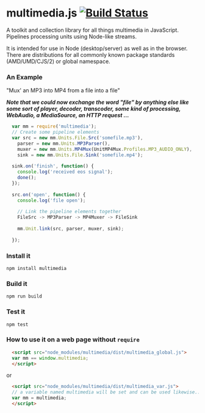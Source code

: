 

# multimedia.js [![Build Status](https://travis-ci.org/tchakabam/multimedia.js.svg)](https://travis-ci.org/tchakabam/multimedia.js)

A toolkit and collection library for all things multimedia in JavaScript. Pipelines processing units using Node-like streams.

It is intended for use in Node (desktop/server) as well as in the browser.  There are distributions for all commonly known package standards (AMD/UMD/CJS/2) or global namespace.

### An Example

"Mux' an MP3 into MP4 from a file into a file"

***Note that we could now exchange the word "file" by anything else like some sort of player, decoder, transcoder, some kind of processing, WebAudio, a MediaSource, an HTTP request ...***

```JavaScript
  var mm = require('multimedia');
  // Create some pipeline elements
  var src = new mm.Units.File.Src('somefile.mp3'),
  	parser = new mm.Units.MP3Parser(),
  	muxer = new mm.Units.MP4Mux(UnitMP4Mux.Profiles.MP3_AUDIO_ONLY),
  	sink = new mm.Units.File.Sink('somefile.mp4');
  
  sink.on('finish', function() {
    console.log('received eos signal');
  	done();
  });
  
  src.on('open', function() {
  	console.log('file open');
  	
  	// Link the pipeline elements together
  	FileSrc -> MP3Parser -> MP4Muxer -> FileSink
  	
  	mm.Unit.link(src, parser, muxer, sink);
  	
  });
```

### Install it

```
npm install multimedia
```

### Build it

```
npm run build
```

### Test it

```
npm test
```

### How to use it on a web page without `require`

```HTML
  <script src="node_modules/multimedia/dist/multimedia_global.js">
  var mm == window.multimedia;
  </script>
```

or

```HTML
  <script src="node_modules/multimedia/dist/multimedia_var.js">
  // a variable named multimedia will be set and can be used likewise...
  var mm = multimedia;
  </script>
```







